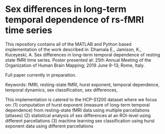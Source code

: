 # Sex differences in long-term temporal dependence of rs-fMRI time series

This repository contains all of the MATLAB and Python based implementation of the work described in: 
Dhamala E., Jamison, K., Kuceyeski, A. Sex differences in long-term temporal dependence of resting state fMRI time series. Poster presented at: 25th Annual Meeting of the Organization of Human Brain Mapping; 2019 June 9-13; Rome, Italy.

Full paper currently in preparation.

Keywords: fMRI, resting-state fMRI, hurst exponent, temporal dependence, temporal dynamics, sex classification, sex differences, 

This implementation is catered to the HCP-S1200 dataset where we focus on: 
(1) computation of hurst exponent (measure of long-term temporal dependence) from resting-state fMRI data using multiple parcellations (atlases)
(2) statistical analysis of sex differences at an ROI-level using different parcellations
(3) machine learning sex classification using hurst exponent data using different parcellations
